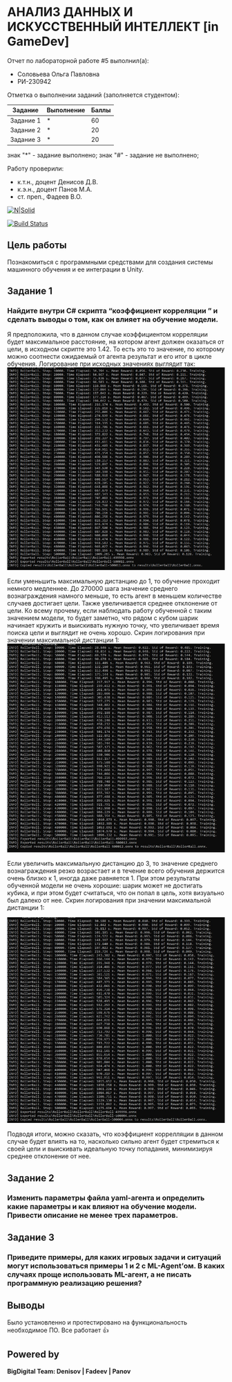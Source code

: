 # АНАЛИЗ ДАННЫХ И ИСКУССТВЕННЫЙ ИНТЕЛЛЕКТ [in GameDev]
Отчет по лабораторной работе #5 выполнил(а):
- Соловьева Ольга Павловна
- РИ-230942

Отметка о выполнении заданий (заполняется студентом):

| Задание | Выполнение | Баллы |
| ------ | ------ | ------ |
| Задание 1 | * | 60 |
| Задание 2 | * | 20 |
| Задание 3 | * | 20 |

знак "*" - задание выполнено; знак "#" - задание не выполнено;

Работу проверили:
- к.т.н., доцент Денисов Д.В.
- к.э.н., доцент Панов М.А.
- ст. преп., Фадеев В.О.

[![N|Solid](https://cldup.com/dTxpPi9lDf.thumb.png)](https://nodesource.com/products/nsolid)

[![Build Status](https://travis-ci.org/joemccann/dillinger.svg?branch=master)](https://travis-ci.org/joemccann/dillinger)

## Цель работы
Познакомиться с программными средствами для создания системы машинного обучения и ее интеграции в Unity.


## Задание 1
### Найдите внутри C# скрипта “коэффициент корреляции ” и сделать выводы о том, как он влияет на обучение модели.

Я предположила, что в данном случае коэффициентом корреляции будет максимальное расстояние, на котором агент должен оказаться от цели, в исходном скрипте это 1.42. То есть это то значение, по которому можно соотнести ожидаемый от агента результат и его итог в цикле обучения. Логирование при исходных значениях выглядит так:
![task 1](https://github.com/kurlyushonok/DA-in-GameDev-lab5/blob/main/images/distance1.jpg)

Если уменьшить максимальную дистанцию до 1, то обучение проходит немного медленнее. До 270000 шага значение среднего вознаграждения намного меньше, то есть агент в меньшем количестве случаев достигает цели. Также увеличивается среднее отклонение от цели. Ко всему прочему, если наблюдать работу обученной с таким значением модели, то будет заметно, что рядом с кубом шарик начинает кружить и выискивать нужную точку, что увеличивает время поиска цели и выглядит не очень хорошо. Скрин логирования при значении максимальной дистанции 1:
![task 1](https://github.com/kurlyushonok/DA-in-GameDev-lab5/blob/main/images/originalValues.jpg)

Если увеличить максимальную дистанцию до 3, то значение среднего вознаграждения резко возрастает и в течение всего обучения держится очень близко к 1, иногда даже равняется 1. При этом результаты обученной модели не очень хорошие: шарик может не достигать кубика, и при этом будет считаться, что он попал в цель, хотя визуально был далеко от нее. Скрин логирования при значении максимальной дистанции 1:

![task 1](https://github.com/kurlyushonok/DA-in-GameDev-lab5/blob/main/images/distance3.jpg)

Подводя итоги, можно сказать, что коэффициент коррелляции в данном случае будет влиять на то, насколько сильно агент будет стремиться к своей цели и выискивать идеальную точку попадания, минимизируя среднее отклонение от нее.

## Задание 2
### Изменить параметры файла yaml-агента и определить какие параметры и как влияют на обучение модели. Привести описание не менее трех параметров.




## Задание 3
### Приведите примеры, для каких игровых задачи и ситуаций могут использоваться примеры 1 и 2 с ML-Agent’ом. В каких случаях проще использовать ML-агент, а не писать программную реализацию решения? 




## Выводы

Было установленно и протестировано на функциональность необходимое ПО. Все работает 👍


## Powered by

**BigDigital Team: Denisov | Fadeev | Panov**
